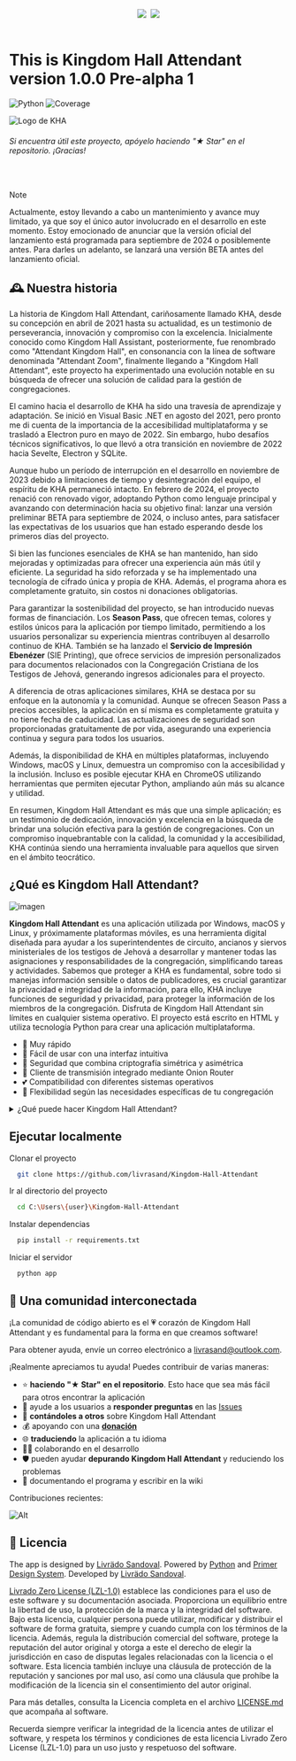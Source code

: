 <div align="center"><a href="README.md"><img src="https://custom-icon-badges.demolab.com/badge/Español-white.svg?logo=mexico-flag&"></a>&nbsp;&nbsp;<img src="https://custom-icon-badges.demolab.com/badge/Traducir_esta_página-white.svg?logo=external-link"></div>
<br>

# This is Kingdom Hall Attendant version 1.0.0&nbsp;Pre-alpha 1
![Python](https://img.shields.io/badge/Python-v3.12.2-ffde57)&nbsp;![Coverage](https://img.shields.io/badge/Coverage-13_de_100-e05d44)

![Logo de KHA](https://github.com/livrasand/Kingdom-Hall-Attendant/assets/104039397/cfab1393-8ae1-4b3f-9895-7022272f1262)
<h6>Si encuentra útil este proyecto, apóyelo haciendo "★ Star" en el repositorio. ¡Gracias!</h6>
<br>

> [!NOTE]
> Actualmente, estoy llevando a cabo un mantenimiento y avance muy limitado, ya que soy el único autor involucrado en el desarrollo en este momento.
Estoy emocionado de anunciar que la versión oficial del lanzamiento está programada para septiembre de 2024 o posiblemente antes. Para darles un adelanto, se lanzará una versión BETA antes del lanzamiento oficial.

## 🕰️ Nuestra historia
La historia de Kingdom Hall Attendant, cariñosamente llamado KHA, desde su concepción en abril de 2021 hasta su actualidad, es un testimonio de perseverancia, innovación y compromiso con la excelencia. Inicialmente conocido como Kingdom Hall Assistant, posteriormente, fue renombrado como "Attendant Kingdom Hall", en consonancia con la línea de software denominada "Attendant Zoom", finalmente llegando a "Kingdom Hall Attendant", este proyecto ha experimentado una evolución notable en su búsqueda de ofrecer una solución de calidad para la gestión de congregaciones.

El camino hacia el desarrollo de KHA ha sido una travesía de aprendizaje y adaptación. Se inició en Visual Basic .NET en agosto del 2021, pero pronto me di cuenta de la importancia de la accesibilidad multiplataforma y se trasladó a Electron puro en mayo de 2022. Sin embargo, hubo desafíos técnicos significativos, lo que llevó a otra transición en noviembre de 2022 hacia Sevelte, Electron y SQLite.

Aunque hubo un período de interrupción en el desarrollo en noviembre de 2023 debido a limitaciones de tiempo y desintegración del equipo, el espíritu de KHA permaneció intacto. En febrero de 2024, el proyecto renació con renovado vigor, adoptando Python como lenguaje principal y avanzando con determinación hacia su objetivo final: lanzar una versión preliminar BETA para septiembre de 2024, o incluso antes, para satisfacer las expectativas de los usuarios que han estado esperando desde los primeros días del proyecto.

Si bien las funciones esenciales de KHA se han mantenido, han sido mejoradas y optimizadas para ofrecer una experiencia aún más útil y eficiente. La seguridad ha sido reforzada y se ha implementado una tecnología de cifrado única y propia de KHA. Además, el programa ahora es completamente gratuito, sin costos ni donaciones obligatorias.

Para garantizar la sostenibilidad del proyecto, se han introducido nuevas formas de financiación. Los **Season Pass**, que ofrecen temas, colores y estilos únicos para la aplicación por tiempo limitado, permitiendo a los usuarios personalizar su experiencia mientras contribuyen al desarrollo continuo de KHA. También se ha lanzado el **Servicio de Impresión Ebenézer** (SIE Printing), que ofrece servicios de impresión personalizados para documentos relacionados con la Congregación Cristiana de los Testigos de Jehová, generando ingresos adicionales para el proyecto.

A diferencia de otras aplicaciones similares, KHA se destaca por su enfoque en la autonomía y la comunidad. Aunque se ofrecen Season Pass a precios accesibles, la aplicación en sí misma es completamente gratuita y no tiene fecha de caducidad. Las actualizaciones de seguridad son proporcionadas gratuitamente de por vida, asegurando una experiencia continua y segura para todos los usuarios.

Además, la disponibilidad de KHA en múltiples plataformas, incluyendo Windows, macOS y Linux, demuestra un compromiso con la accesibilidad y la inclusión. Incluso es posible ejecutar KHA en ChromeOS utilizando herramientas que permiten ejecutar Python, ampliando aún más su alcance y utilidad.

En resumen, Kingdom Hall Attendant es más que una simple aplicación; es un testimonio de dedicación, innovación y excelencia en la búsqueda de brindar una solución efectiva para la gestión de congregaciones. Con un compromiso inquebrantable con la calidad, la comunidad y la accesibilidad, KHA continúa siendo una herramienta invaluable para aquellos que sirven en el ámbito teocrático.

## ¿Qué es Kingdom Hall Attendant?
![imagen](https://github.com/livrasand/Kingdom-Hall-Attendant/assets/104039397/072072ab-a69d-436a-afdf-646f7fe57ebf)

**Kingdom Hall Attendant** es una aplicación utilizada por Windows, macOS y Linux, y próximamente plataformas móviles, es una herramienta digital diseñada para ayudar a los superintendentes de circuito, ancianos y siervos ministeriales de los testigos de Jehová a desarrollar y mantener todas las asignaciones y responsabilidades de la congregación, simplificando tareas y actividades. Sabemos que proteger a KHA es fundamental, sobre todo si manejas información sensible o datos de publicadores, es crucial garantizar la privacidad e integridad de la información, para ello, KHA incluye funciones de seguridad y privacidad, para proteger la información de los miembros de la congregación. Disfruta de Kingdom Hall Attendant sin límites en cualquier sistema operativo. El proyecto está escrito en HTML y utiliza tecnología Python para crear una aplicación multiplataforma.

- 🚀 Muy rápido
- 🍰 Fácil de usar con una interfaz intuitiva
- 🔐 Seguridad que combina criptografía simétrica y asimétrica
- 🤖 Cliente de transmisión integrado mediante Onion Router
- 💕 Compatibilidad con diferentes sistemas operativos
- 🤝 Flexibilidad según las necesidades específicas de tu congregación

<details>

<summary>¿Qué puede hacer Kingdom Hall Attendant?</summary>

- Registro de editor ilimitado
- Tarjetas de registro de editor
- Compartir editores y oradores
- Sustitutos sugeridos
- Maneja la información de la congregación y de las editoriales. Vida y Ministerio
- Programe automáticamente asignaciones de reuniones.
- Programe automáticamente roles y asignaciones para la reunión.
- Organización de reuniones de voluntarios.
- Compartir editores y oradores
- Organizar las visitas y salidas de los ponentes de la congregación.
- Programar la hospitalidad para los oradores visitantes y sus gastos de viaje.
- Vea los discursos públicos que se han dado en su congregación o fuera de ella.
- Organiza la limpieza y verifica que no falten productos de limpieza.
- Trabajar eficazmente los territorios de la congregación.
- Programe la visita del superintendente de circuito a la congregación
- Coordinar el trabajo del césped y el jardín, generalmente siguiendo una lista de tareas pendientes.
- Programe el mantenimiento preventivo de LDC para el Salón del Reino
- Crea grupos, asigna miembros y organiza tours.
- Organizar visitas pastorales a familias y editores.
- Organizar los publicadores que participan en las mesas y expositores portátiles, los lugares y los días.
- Programe salidas de servicio del campo y lleve un registro de los lugares de predicación
- Obtenga informes, registros de cada editorial y vea los análisis de la congregación.
- Registrar la contabilidad de la congregación, las entradas y salidas, preparar el informe mensual.
- Registrar la asistencia a las reuniones y preparar informes de asistencia.
- Mantenga un inventario actualizado de literatura y prepárese para las campañas.
- Coordinar y mantener un registro de los asuntos judiciales de la congregación.
- Organizar la conmemoración y el discurso público especial
- Organizar ayuda a hermanos necesitados con un servicio fiel
- Organizar trabajos de socorro para las víctimas de desastres y emergencias.
- Organizar visitas a grupos para servicio.
- Recursos y herramientas o programar un futuro procedimiento clínico
- Organizar visitas a pacientes para brindarles consuelo y ayuda espiritual.
- Obtenga un informe detallado de la congregación y compártalo fácilmente con el superintendente de circuito.
- Realiza copias de seguridad de la información más importante
- Agrega tus datos personales, cambia la apariencia o idioma de KHA, entre muchos más


</details>


## Ejecutar localmente

Clonar el proyecto

```bash
  git clone https://github.com/livrasand/Kingdom-Hall-Attendant
```

Ir al directorio del proyecto

```bash
  cd C:\Users\{user}\Kingdom-Hall-Attendant
```

Instalar dependencias

```bash
  pip install -r requirements.txt
```

Iniciar el servidor

```bash
  python app
```         

## 🍿 Una comunidad interconectada

¡La comunidad de código abierto es el 💗 corazón de Kingdom Hall Attendant y es fundamental para la forma en que creamos software!

Para obtener ayuda, envíe un correo electrónico a [livrasand@outlook.com](mailto:livrasand@outlook.com).

¡Realmente apreciamos tu ayuda! Puedes contribuir de varias maneras:

- ⭐️ **haciendo "★ Star" en el repositorio**. Esto hace que sea más fácil para otros encontrar la aplicación
- 💼 ayude a los usuarios a **responder preguntas** en las [Issues](https://github.com/livrasand/Kingdom-Hall-Attendant/issues)
- 💬 **contándoles a otros** sobre Kingdom Hall Attendant
- 💰 apoyando con una **[donación](https://paypal.me/livrados)**
- 🌐 **traduciendo** la aplicación a tu idioma
- 👨‍💻 colaborando en el desarrollo
- 🛡️ pueden ayudar **depurando Kingdom Hall Attendant** y reduciendo los problemas
- 📝 documentando el programa y escribir en la wiki

Contribuciones recientes:

![Alt](https://repobeats.axiom.co/api/embed/4a71783c23dd5e07a13cf808480c0a7e0638d9f4.svg "Repobeats analytics image")

## 📜 Licencia 
The app is designed by [Livrädo Sandoval](https://github.com/livrasand). Powered by [Python](https://python.org/) and [Primer Design System](https://primer.style/). Developed by [Livrädo Sandoval](https://github.com/livrasand).

<!-- CITATION LZL-1.0 -->
[Livrado Zero License (LZL-1.0)](https://github.com/livrasand/Livrado-Zero-License) establece las condiciones para el uso de este software y su documentación asociada. Proporciona un equilibrio entre la libertad de uso, la protección de la marca y la integridad del software. Bajo esta licencia, cualquier persona puede utilizar, modificar y distribuir el software de forma gratuita, siempre y cuando cumpla con los términos de la licencia. Además, regula la distribución comercial del software, protege la reputación del autor original y otorga a este el derecho de elegir la jurisdicción en caso de disputas legales relacionadas con la licencia o el software. Esta licencia también incluye una cláusula de protección de la reputación y sanciones por mal uso, así como una cláusula que prohíbe la modificación de la licencia sin el consentimiento del autor original.

Para más detalles, consulta la Licencia completa en el archivo [LICENSE.md](LICENSE.md) que acompaña al software.

Recuerda siempre verificar la integridad de la licencia antes de utilizar el software, y respeta los términos y condiciones de esta licencia Livrado Zero License (LZL-1.0) para un uso justo y respetuoso del software.
<!-- CITATION LZL-1.0 -->
